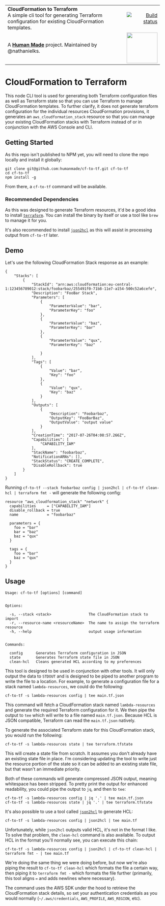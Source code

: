 <table width="100%">
	<tr>
		<td align="left" width="70">
			<strong>CloudFormation to Terraform</strong><br />
            A simple cli tool for generating Terraform configuration for existing CloudFormation templates.
		</td>
		<td align="right" width="20%">
			<a href="https://travis-ci.org/humanmade/cf-to-tf">
				<img src="https://travis-ci.org/humanmade/cf-to-tf.svg?branch=master" alt="Build status">
			</a>
		</td>
	</tr>
	<tr>
		<td>
			A <strong><a href="https://hmn.md/">Human Made</a></strong> project. Maintained by @nathanielks.
		</td>
		<td align="center">
			<img src="https://hmn.md/content/themes/hmnmd/assets/images/hm-logo.svg" width="100" />
		</td>
	</tr>
</table>

# CloudFormation to Terraform

This node CLI tool is used for generating both Terraform configuration files as well as Terraform state so that you can use Terraform to manage CloudFormation templates. To further clarify, it does not generate terraform configuration for the individual resources CloudFormation provisions, it generates an `aws_cloudformation_stack` resource so that you can manage your existing CloudFormation stacks with Terraform instead of or in conjunction with the AWS Console and CLI.

## Getting Started

As this repo isn't published to NPM yet, you will need to clone the repo locally and install it globally:

```
git clone git@github.com:humanmade/cf-to-tf.git cf-to-tf
cd cf-to-tf
npm install -g
```

From there, a `cf-to-tf` command will be available.

### Recommended Dependencies

As this was designed to generate Terraform resources, it'd be a good idea to install [`terraform`](https://www.terraform.io/intro/getting-started/install.html). You can install the binary by itself or use a tool like `brew` to manage it for you.

It's also recommended to install [`json2hcl`](https://github.com/kvz/json2hcl) as this will assist in processing output from `cf-to-tf` later.

## Demo

Let's use the following CloudFormation Stack response as an example:
```
{
    "Stacks": [
        {
            "StackId": "arn:aws:cloudformation:eu-central-1:123456789012:stack/foobarbaz/255491f0-71b8-11e7-a154-500c52a6cefe",
            "Description": "FooBar Stack",
            "Parameters": [
                {
                    "ParameterValue": "bar",
                    "ParameterKey": "foo"
                },
                {
                    "ParameterValue": "baz",
                    "ParameterKey": "bar"
                },
                {
                    "ParameterValue": "qux",
                    "ParameterKey": "baz"

                }
            ],
            "Tags": [
                {
                    "Value": "bar",
                    "Key": "foo"
                },
                {
                    "Value": "qux",
                    "Key": "baz"
                }
            ],
            "Outputs": [
                {
                    "Description": "Foobarbaz",
                    "OutputKey": "FooBarBaz",
                    "OutputValue": "output value"
                }
            ],
            "CreationTime": "2017-07-26T04:08:57.266Z",
            "Capabilities": [
                "CAPABILITY_IAM"
            ],
            "StackName": "foobarbaz",
            "NotificationARNs": [],
            "StackStatus": "CREATE_COMPLETE",
            "DisableRollback": true
        }
    ]
}
```

Running `cf-to-tf --stack foobarbaz config | json2hcl | cf-to-tf clean-hcl | terraform fmt -` will generate the following config:

```
resource "aws_cloudformation_stack" "network" {
  capabilities     = ["CAPABILITY_IAM"]
  disable_rollback = true
  name             = "foobarbaz"

  parameters = {
    foo = "bar"
    bar = "baz"
    baz = "qux"
  }

  tags = {
    foo = "bar"
    baz = "qux"
  }
}
```


## Usage

```
Usage: cf-to-tf [options] [command]


Options:

  -s, --stack <stack>                 The CloudFormation stack to import
  -r, --resource-name <resourceName>  The name to assign the terraform resource
  -h, --help                          output usage information


Commands:

  config      Generates Terraform configuration in JSON
  state       Generates Terraform state file in JSON
  clean-hcl   Cleans generated HCL according to my preferences
```

This tool is designed to be used in conjunction with other tools. It will only output the data to `STDOUT` and is designed to be piped to another program to write the file to a location. For example, to generate a configuration file for a stack named `lambda-resources`, we could do the following:

```
cf-to-tf -s lambda-resources config | tee main.tf.json
```

This command will fetch a CloudFormation stack named `lambda-resources` and generate the required Terraform configuration for it. We then pipe the output to `tee` which will write to a file named `main.tf.json`. Because HCL is JSON compatible, Terraform can read the `main.tf.json` natively.

To generate the associated Terraform state for this CloudFormation stack, you would run the following:

```
cf-to-tf -s lambda-resources state | tee terraform.tfstate
```

This will create a state file from scratch. It assumes you don't already have an existing state file in place. I'm considering updating the tool to write just the resource portion of the state so it can be added to an existing state file, but that wasn't an immediate priority.

Both of these commands will generate compressed JSON output, meaning whitespace has been stripped. To pretty print the output for enhanced readability, you could pipe the output to `jq`, and then to `tee`:

```
cf-to-tf -s lambda-resources config | jq '.' | tee main.tf.json
cf-to-tf -s lambda-resources state | jq '.' | tee terraform.tfstate
```

It's also possible to use a tool called [`json2hcl`](https://github.com/kvz/json2hcl) to generate HCL:

```
cf-to-tf -s lambda-resources config | json2hcl | tee main.tf
```

Unfortunately, while `json2hcl` outputs valid HCL, it's not in the format I like. To solve that problem, the `clean-hcl` command is also available. To output HCL in the format you'll normally see, you can execute this chain:

```
cf-to-tf -s lambda-resources config | json2hcl | cf-to-tf clean-hcl | terraform fmt - | tee main.tf
```

We're doing the same thing we were doing before, but now we're also piping the result to `cf-to-tf clean-hcl` which formats the file a certain way, then piping it to `terraform fmt -` which formats the file further (primarily, this tool aligns `=` and adds newlines where necessary).

The command uses the AWS SDK under the hood to retrieve the CloudFormation stack details, so set your authentication credentials as you would normally (`~/.aws/credentials`, `AWS_PROFILE`, `AWS_REGION`, etc).

